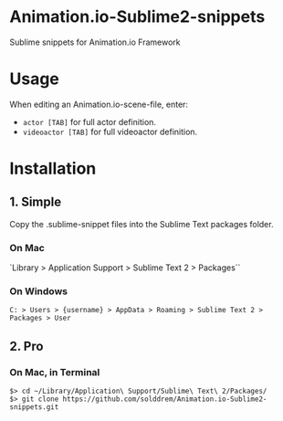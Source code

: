 Animation.io-Sublime2-snippets
==============================

Sublime snippets for Animation.io Framework

# Usage

When editing an Animation.io-scene-file, enter:

* `actor [TAB]` for full actor definition.
* `videoactor [TAB]` for full videoactor definition.

# Installation


## 1. Simple

Copy the .sublime-snippet files into the Sublime Text pack­ages folder.

### On Mac
`Library > Application Support > Sublime Text 2 > Packages``


### On Windows
`C: > Users > {username} > AppData > Roaming > Sublime Text 2 > Packages > User`

## 2. Pro

### On Mac, in Terminal
```
$> cd ~/Library/Application\ Support/Sublime\ Text\ 2/Packages/
$> git clone https://github.com/solddrem/Animation.io-Sublime2-snippets.git
```